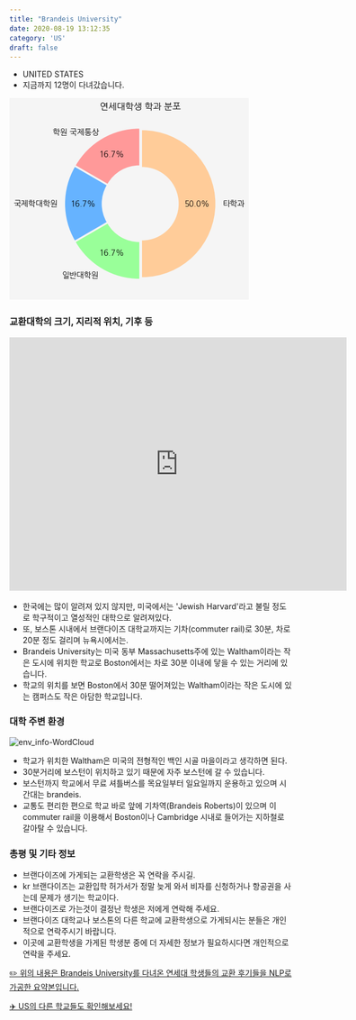 ```yaml
---
title: "Brandeis University"
date: 2020-08-19 13:12:35
category: 'US'
draft: false
---
```



* UNITED STATES
* 지금까지 12명이 다녀갔습니다. 

![department-info](../plots/US000016.png)
### 교환대학의 크기, 지리적 위치, 기후 등
<iframe
width="600"
height="450"
frameborder="0" style="border:0"
src="https://www.google.com/maps/embed/v1/place?key=AIzaSyC9e1AME-pVmWC4hBpFdu5S4dKzyepa3HQ&q=Brandeis+University&center=42.36568270000001,-71.2585395&zoom=14" allowfullscreen>
</iframe>

* 한국에는 많이 알려져 있지 않지만, 미국에서는 'Jewish Harvard'라고 불릴 정도로 학구적이고 열성적인 대학으로 알려져있다.
* 또, 보스톤 시내에서 브랜다이즈 대학교까지는 기차(commuter rail)로 30분, 차로 20분 정도 걸리며 뉴욕시에서는.
* Brandeis University는 미국 동부 Massachusetts주에 있는 Waltham이라는 작은 도시에 위치한 학교로 Boston에서는 차로 30분 이내에 닿을 수 있는 거리에 있습니다.
* 학교의 위치를 보면 Boston에서 30분 떨어져있는 Waltham이라는 작은 도시에 있는 캠퍼스도 작은 아담한 학교입니다.


### 대학 주변 환경

![env_info-WordCloud](../univ_wordclouds_okt/env_info/US000016_env_info_okt.png)

* 학교가 위치한 Waltham은 미국의 전형적인 백인 시골 마을이라고 생각하면 된다.
* 30분거리에 보스턴이 위치하고 있기 때문에 자주 보스턴에 갈 수 있습니다.
* 보스턴까지 학교에서 무료 셔틀버스를 목요일부터 일요일까지 운용하고 있으며 시간대는 brandeis.
* 교통도 편리한 편으로 학교 바로 앞에 기차역(Brandeis Roberts)이 있으며 이 commuter rail을 이용해서 Boston이나 Cambridge 시내로 들어가는 지하철로 갈아탈 수 있습니다.


### 총평 및 기타 정보 
* 브랜다이즈에 가게되는 교환학생은 꼭 연락을 주시길.
* kr 브랜다이즈는 교환입학 허가서가 정말 늦게 와서 비자를 신청하거나 항공권을 사는데 문제가 생기는 학교이다.
* 브랜다이즈로 가는것이 결정난 학생은 저에게 연락해 주세요.
* 브랜다이즈 대학교나 보스톤의 다른 학교에 교환학생으로 가게되시는 분들은 개인적으로 연락주시기 바랍니다.
* 이곳에 교환학생을 가게된 학생분 중에 더 자세한 정보가 필요하시다면 개인적으로 연락을 주세요.


[✏️ 위의 내용은 Brandeis University를 다녀온 연세대 학생들의 교환 후기들을 NLP로 가공한 요약본입니다.](http://oia.yonsei.ac.kr/partner/expReport.asp?ucode=US000016&bgbn=A)

[✈️ US의 다른 학교들도 확인해보세요!](https://yonsei-exchange.netlify.app/?category=US)
